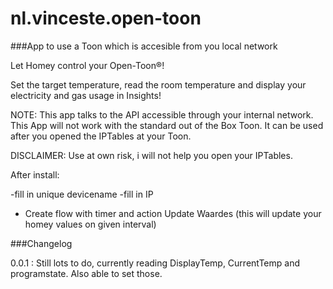 # nl.vinceste.open-toon

###App to use a Toon which is accesible from you local network

Let Homey control your Open-Toon®!

Set the target temperature, read the room temperature and display your electricity and gas usage in Insights!

NOTE: This app talks to the API accessible through your internal network.
This App will not work with the standard out of the Box Toon.
It can be used after you opened the IPTables at your Toon.

DISCLAIMER: Use at own risk, i will not help you open your IPTables.

After install:

-fill in unique devicename
-fill in IP

- Create flow with timer and action Update Waardes (this will update your homey values on given interval)

###Changelog

0.0.1 :  Still lots to do, currently reading DisplayTemp, CurrentTemp and programstate. Also able to set those.


